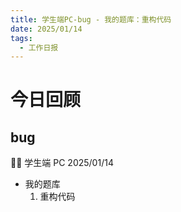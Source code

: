 ```yaml
---
title: 学生端PC-bug - 我的题库：重构代码
date: 2025/01/14
tags:
  - 工作日报
---
```


# 今日回顾

## bug

👨‍🏫 学生端 PC 2025/01/14

- 我的题库
  1. 重构代码
